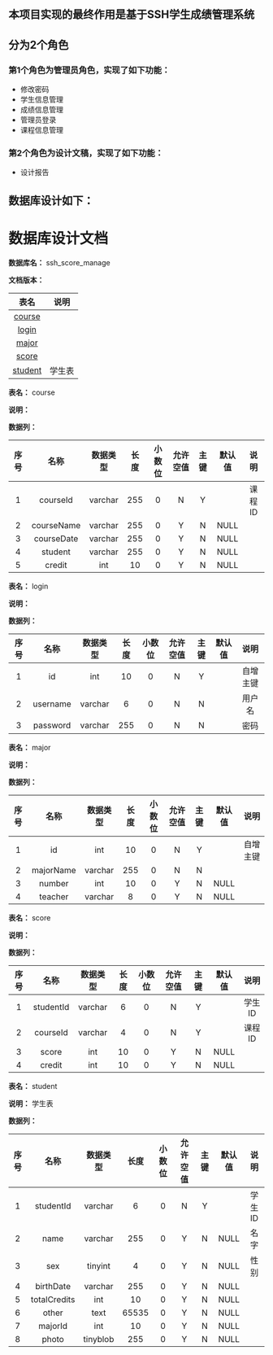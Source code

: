 ## 本项目实现的最终作用是基于SSH学生成绩管理系统
## 分为2个角色
### 第1个角色为管理员角色，实现了如下功能：
 - 修改密码
 - 学生信息管理
 - 成绩信息管理
 - 管理员登录
 - 课程信息管理
### 第2个角色为设计文稿，实现了如下功能：
 - 设计报告
## 数据库设计如下：
# 数据库设计文档

**数据库名：** ssh_score_manage

**文档版本：** 


| 表名                  | 说明       |
| :---: | :---: |
| [course](#course) |  |
| [login](#login) |  |
| [major](#major) |  |
| [score](#score) |  |
| [student](#student) | 学生表 |

**表名：** <a id="course">course</a>

**说明：** 

**数据列：**

| 序号 | 名称 | 数据类型 |  长度  | 小数位 | 允许空值 | 主键 | 默认值 | 说明 |
| :---: | :---: | :---: | :---: | :---: | :---: | :---: | :---: | :---: |
|  1   | courseId |   varchar   | 255 |   0    |    N     |  Y   |       | 课程ID  |
|  2   | courseName |   varchar   | 255 |   0    |    Y     |  N   |   NULL    |   |
|  3   | courseDate |   varchar   | 255 |   0    |    Y     |  N   |   NULL    |   |
|  4   | student |   varchar   | 255 |   0    |    Y     |  N   |   NULL    |   |
|  5   | credit |   int   | 10 |   0    |    Y     |  N   |   NULL    |   |

**表名：** <a id="login">login</a>

**说明：** 

**数据列：**

| 序号 | 名称 | 数据类型 |  长度  | 小数位 | 允许空值 | 主键 | 默认值 | 说明 |
| :---: | :---: | :---: | :---: | :---: | :---: | :---: | :---: | :---: |
|  1   | id |   int   | 10 |   0    |    N     |  Y   |       | 自增主键  |
|  2   | username |   varchar   | 6 |   0    |    N     |  N   |       | 用户名  |
|  3   | password |   varchar   | 255 |   0    |    N     |  N   |       | 密码  |

**表名：** <a id="major">major</a>

**说明：** 

**数据列：**

| 序号 | 名称 | 数据类型 |  长度  | 小数位 | 允许空值 | 主键 | 默认值 | 说明 |
| :---: | :---: | :---: | :---: | :---: | :---: | :---: | :---: | :---: |
|  1   | id |   int   | 10 |   0    |    N     |  Y   |       | 自增主键  |
|  2   | majorName |   varchar   | 255 |   0    |    N     |  N   |       |   |
|  3   | number |   int   | 10 |   0    |    Y     |  N   |   NULL    |   |
|  4   | teacher |   varchar   | 8 |   0    |    Y     |  N   |   NULL    |   |

**表名：** <a id="score">score</a>

**说明：** 

**数据列：**

| 序号 | 名称 | 数据类型 |  长度  | 小数位 | 允许空值 | 主键 | 默认值 | 说明 |
| :---: | :---: | :---: | :---: | :---: | :---: | :---: | :---: | :---: |
|  1   | studentId |   varchar   | 6 |   0    |    N     |  Y   |       | 学生ID  |
|  2   | courseId |   varchar   | 4 |   0    |    N     |  Y   |       | 课程ID  |
|  3   | score |   int   | 10 |   0    |    Y     |  N   |   NULL    |   |
|  4   | credit |   int   | 10 |   0    |    Y     |  N   |   NULL    |   |

**表名：** <a id="student">student</a>

**说明：** 学生表

**数据列：**

| 序号 | 名称 | 数据类型 |  长度  | 小数位 | 允许空值 | 主键 | 默认值 | 说明 |
| :---: | :---: | :---: | :---: | :---: | :---: | :---: | :---: | :---: |
|  1   | studentId |   varchar   | 6 |   0    |    N     |  Y   |       | 学生ID  |
|  2   | name |   varchar   | 255 |   0    |    Y     |  N   |   NULL    | 名字  |
|  3   | sex |   tinyint   | 4 |   0    |    Y     |  N   |   NULL    | 性别  |
|  4   | birthDate |   varchar   | 255 |   0    |    Y     |  N   |   NULL    |   |
|  5   | totalCredits |   int   | 10 |   0    |    Y     |  N   |   NULL    |   |
|  6   | other |   text   | 65535 |   0    |    Y     |  N   |   NULL    |   |
|  7   | majorId |   int   | 10 |   0    |    Y     |  N   |   NULL    |   |
|  8   | photo |   tinyblob   | 255 |   0    |    Y     |  N   |   NULL    |   |

